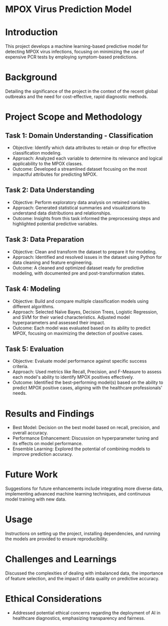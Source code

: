 # MPOX Virus Prediction Model
# Introduction
This project develops a machine learning-based predictive model for detecting MPOX virus infections, focusing on minimizing the use of expensive PCR tests by employing symptom-based predictions.
# Background
Detailing the significance of the project in the context of the recent global outbreaks and the need for cost-effective, rapid diagnostic methods.

# Project Scope and Methodology
## Task 1: Domain Understanding - Classification
- Objective: Identify which data attributes to retain or drop for effective classification modeling.
- Approach: Analyzed each variable to determine its relevance and logical applicability to the MPOX classes.
- Outcome: Developed a streamlined dataset focusing on the most impactful attributes for predicting MPOX.
## Task 2: Data Understanding
- Objective: Perform exploratory data analysis on retained variables.
- Approach: Generated statistical summaries and visualizations to understand data distributions and relationships.
- Outcome: Insights from this task informed the preprocessing steps and highlighted potential predictive variables.
## Task 3: Data Preparation
- Objective: Clean and transform the dataset to prepare it for modeling.
- Approach: Identified and resolved issues in the dataset using Python for data cleaning and feature engineering.
- Outcome: A cleaned and optimized dataset ready for predictive modeling, with documented pre and post-transformation states.
## Task 4: Modeling
- Objective: Build and compare multiple classification models using different algorithms.
- Approach: Selected Naïve Bayes, Decision Trees, Logistic Regression, and SVM for their varied characteristics. Adjusted model hyperparameters and assessed their impact.
- Outcome: Each model was evaluated based on its ability to predict MPOX, focusing on maximizing the detection of positive cases.
## Task 5: Evaluation
- Objective: Evaluate model performance against specific success criteria.
- Approach: Used metrics like Recall, Precision, and F-Measure to assess each model's ability to identify MPOX positives effectively.
- Outcome: Identified the best-performing model(s) based on the ability to predict MPOX positive cases, aligning with the healthcare professionals' needs.
# Results and Findings
- Best Model: Decision on the best model based on recall, precision, and overall accuracy.
- Performance Enhancement: Discussion on hyperparameter tuning and its effects on model performance.
- Ensemble Learning: Explored the potential of combining models to improve prediction accuracy.
# Future Work
Suggestions for future enhancements include integrating more diverse data, implementing advanced machine learning techniques, and continuous model training with new data.

# Usage
Instructions on setting up the project, installing dependencies, and running the models are provided to ensure reproducibility.

# Challenges and Learnings
Discussed the complexities of dealing with imbalanced data, the importance of feature selection, and the impact of data quality on predictive accuracy.

# Ethical Considerations
- Addressed potential ethical concerns regarding the deployment of AI in healthcare diagnostics, emphasizing transparency and fairness.
